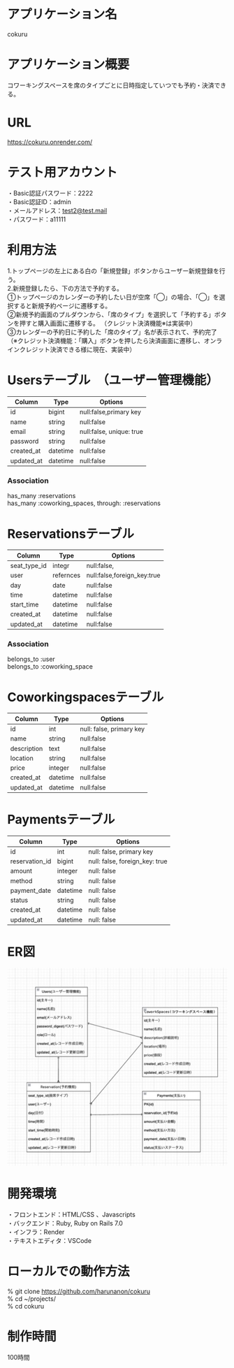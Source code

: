 # アプリケーション名
cokuru

# アプリケーション概要
コワーキングスペースを席のタイプごとに日時指定していつでも予約・決済できる。

# URL
https://cokuru.onrender.com/<br>

# テスト用アカウント
・Basic認証パスワード：2222<br>
・Basic認証ID：admin<br>
・メールアドレス：test2@test.mail	<br>
・パスワード：a11111<br>

# 利用方法
1.トップページの左上にある白の「新規登録」ボタンからユーザー新規登録を行う。<br>
2.新規登録したら、下の方法で予約する。<br>
①トップページのカレンダーの予約したい日が空席「◯」の場合、「◯」を選択すると新規予約ページに遷移する。<br>
②新規予約画面のプルダウンから、「席のタイプ」を選択して「予約する」ボタンを押すと購入画面に遷移する。 （クレジット決済機能※は実装中）<br>
③カレンダーの予約日に予約した「席のタイプ」名が表示されて、予約完了 （※クレジット決済機能：「購入」ボタンを押したら決済画面に遷移し、オンラインクレジット決済できる様に現在、実装中）<br>


# Usersテーブル　（ユーザー管理機能）
| Column             | Type     | Options                  |
| ------------------ | -------- | ------------------------ |
| id                 | bigint   | null:false,primary key   |
| name               | string   | null:false               |
| email              | string   | null:false, unique: true |
| password           | string   | null:false               |
| created_at         | datetime | null:false               |
| updated_at         | datetime | null:false               |

### Association
has_many :reservations<br>
has_many :coworking_spaces, through: :reservations


# Reservationsテーブル
| Column             | Type     | Options                          |
| ------------------ | -------- | -------------------------------- |
| seat_type_id       | integr   | null:false,                      |
| user               | refernces| null:false,foreign_key:true      |
| day                | date     | null:false                       |
| time               | datetime | null:false                       |
| start_time         | datetime | null:false                       |
| created_at         | datetime | null:false                       |
| updated_at         | datetime | null:false                       |

### Association
belongs_to :user<br>
belongs_to :coworking_space

# Coworkingspacesテーブル
| Column             | Type     | Options                          |
| ------------------ | -------- | -------------------------------- |
| id                 | int      |null: false, primary key          |
| name               | string   | null:false                       |
| description        | text     | null:false                       |
| location           | string   | null:false                       |
| price              | integer  | null:false                       |
| created_at         | datetime | null:false                       |
| updated_at         | datetime | null:false                       |

# Paymentsテーブル
| Column             | Type     | Options                          |
| ------------------ | -------- | -------------------------------- |
| id                 | int      | null: false, primary key         |
| reservation_id     | bigint   | null: false, foreign_key: true   |
| amount             | integer  | null: false                      |
| method             | string   | null: false                      |
| payment_date       | datetime | null: false                      |
| status             | string   | null: false                      |
| created_at         | datetime | null: false                      |
| updated_at         | datetime | null: false                      |


# ER図
![alt text](ER図２.jpg)

# 開発環境
・フロントエンド：HTML/CSS 、Javascripts<br>
・バックエンド：Ruby, Ruby on Rails 7.0<br>
・インフラ：Render<br>
・テキストエディタ：VSCode<br>

# ローカルでの動作方法
% git clone https://github.com/harunanon/cokuru<br>
% cd ~/projects/<br>
% cd cokuru<br>

# 制作時間
100時間